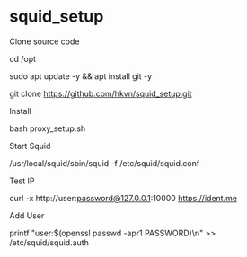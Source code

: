# squid_setup

Clone source code

cd /opt

sudo apt update -y && apt install git -y

git clone https://github.com/hkvn/squid_setup.git

Install

bash proxy_setup.sh

Start Squid

/usr/local/squid/sbin/squid -f /etc/squid/squid.conf

Test IP

curl -x http://user:password@127.0.0.1:10000 https://ident.me

Add User

printf "user:$(openssl passwd -apr1 PASSWORD)\n" >> /etc/squid/squid.auth

